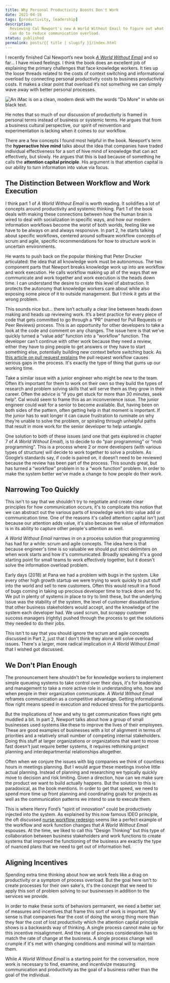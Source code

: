 ```yaml
---
title: Why Personal Productivity Boosts Don't Work
date: 2021-04-18
tags: [productivity, leadership]
description:
  Reviewing Cal Newport's new A World Without Email to figure out what we
  can do to reduce communication overload.
status: published
permalink: posts/{{ title | slugify }}/index.html
---
```


I recently finished Cal Newport’s new book _[A World Without Email](https://www.calnewport.com/books/a-world-without-email/)_ and so far… I have mixed feelings. I think the book does an excellent job of explaining the primary challenges that face knowledge workers. It ties up the loose threads related to the costs of context switching and informational overload by connecting personal productivity costs to business productivity costs. It makes a clear point that overload it’s not something we can simply wave away with better personal processes.

![An iMac is on a clean, modern desk with the words "Do More" in white on black text.](https://images.unsplash.com/photo-1483058712412-4245e9b90334?ixid=MnwxMjA3fDB8MHxwaG90by1wYWdlfHx8fGVufDB8fHx8&ixlib=rb-1.2.1&auto=format&fit=crop&w=1650&q=80 "Do More by https://unsplash.com/@carlheyerdahl")

He notes that so much of our discussion of productivity is framed in personal terms instead of business or systemic terms. He argues that from a business cultural perspective, our spirit of reinvention and experimentation is lacking when it comes to our workflow.

There are a few concepts I found most helpful in the book. Newport's term the **hyperactive hive mind** talks about the idea that companies have traded individual effectiveness for a sort of hive mind of knowledge that can act effectively, but slowly. He argues that this is bad because of something he calls the **attention capital principle**. His argument is that attention capital is our ability to turn information into value via focus.

## The Distinction Between Workflow and Work Execution

I think part 1 of _A World Without Email_ is worth reading. It solidifies a lot of concepts around productivity and systemic thinking. Part 1 of the book deals with making these connections between how the human brain is wired to deal with socialization in specific ways, and how our modern information workflows become the worst of both worlds, feeling like we have to be always on and always responsive. In part 2, he starts talking about specific workflows, centered around software workflow concepts of scrum and agile, specific recommendations for how to structure work in uncertain environments.

He wants to push back on the popular thinking that Peter Drucker articulated: the idea that all knowledge work must be autonomous. The two component parts that Newport breaks knowledge work up into are workflow and work execution. He calls workflow making up all of the ways that we communicate and work together and work execution is the heads down time. I can understand the desire to create this level of abstraction. It protects the autonomy that knowledge workers care about while also exposing some piece of it to outside management. But I think it gets at the wrong problem.

This sounds nice but... there isn’t actually a clear line between heads down making and heads up reviewing work. It’s a best practice for every piece of code that gets committed to go through a “PR” (named for Pull Requests or Peer Reviews) process. This is an opportunity for other developers to take a look at the code and comment on any changes. The issue here is that we’ve quickly turned a “value add” function into a “workflow” function. The developer can’t continue with other work because they need a review, either they have to ping people to get answers or they have to start something else, potentially building new context before switching back. As [this article on pull request explains](https://jessitron.com/2021/03/27/those-pesky-pull-request-reviews/) the pull request workflow causes serious gaps in the process. It's exactly the type of thing that gums up our working time.

Take a similar issue with a junior engineer who might be new to the team. Often it’s important for them to work on their own so they build the types of research and problem solving skills that will serve them as they grow in their career. Often the advice is “if you get stuck for more than 30 minutes, seek help”. Cal would seem to frame this as an inconvenience issue. The junior engineer could wait for a senior to become available. But, having been on both sides of the pattern, often getting help in that moment is important. If the junior has to wait longer it can cause frustration to ruminate on why they’re unable to solve the problem, or spiraling through unhelpful paths that result in more work for the senior developer to help untangle.

One solution to both of these issues (and one that gets explored in chapter 7 of _A World Without Email_), is to decide to do “pair programming” or “mob programming”. This is a process where 2 or more developers (with various types of structure) will decide to work together to solve a problem. As Google’s standards say, if code is paired on, it doesn’t need to be reviewed because the review has been part of the process. This sounds great, but has turned a “workflow” problem in to a “work function” problem. In order to make the system better we've made a change to how people do their work.

## Narrowing Too Quickly

This isn't to say that we shouldn't try to negotiate and create clear principles for how communication occurs, it's to complicate this notion that we can abstract out the various parts of knowledge work into value add or communication time. One of the reasons it's called attention capital isn't just because our attention adds value, it's also because the value of information is in its ability to capture other people's attention as well.

_A World Without Email_ narrows in on a process solution that programming has had for a while: scrum and agile concepts. The idea here is that because engineer's time is so valuable we should put strict delimiters on when work starts and how it's communicated. Broadly speaking it's a good starting point for small teams to work effectively together, but it doesn't solve the information overload problem.

Early days (2018) at Pana we had a problem with bugs in the system. Like every other high growth startup we were trying to work quickly to put stuff into the world and sell to new customers. Often this would result in a flood of bugs coming in taking up precious developer time to track down and fix. We put in plenty of systems in place to try to limit these, but the underlying issue was the stability of the system, the level of customer dissatisfaction that other business stakeholders would accept, and the knowledge of the system each developer had. We used scrum, but scrappy customer success managers (rightly) pushed through the process to get the solutions they needed to do their jobs.

This isn't to say that you should ignore the scrum and agile concepts discussed in Part 2, just that I don't think they alone will solve overload issues. There's a larger, more radical implication in _A World Without Email_ that I wished got discussed.

## We Don't Plan Enough

The pronouncement here shouldn't be for knowledge workers to implement simple queueing systems to take control over their days, it's for leadership and management to take a more active role in understanding who, how and when people in their organization communicate. _A World Without Email_ reframes communication as a competitive advantage. Getting informational flow right means speed in execution and reduced stress for the participants.

But the implications of how and why to get communication flows right gets muddled a bit. In part 2, Newport talks about how a group of small businesses used systems like these to improve the lives of their employees. These are good examples of businesses with a lot of alignment in terms of priorities and a relatively small number of competing internal stakeholders. Doing this stuff at larger organizations or organizations that want to move fast doesn't just require better systems, it requires rethinking project planning and interdepartmental relationships altogether.

Often when we conjure the issues with big companies we think of countless hours in meetings planning. But I would argue these meetings involve little actual planning. Instead of planning and researching we typically quickly move to decision and risk limiting. Given a direction, how can we make sure the product we want to build actually happens. But the solution to this is paradoxical, as the book mentions. In order to get that speed, we need to spend more time up front planning and coordinating goals for projects as well as the communication patterns we intend to use to execute them.

This is where Henry Ford’s "spirit of innovation" could be productively injected into the system. As explained by this now famous IDEO principle, the oft discussed [nurse workflow redesign](https://www.fastcompany.com/1139331/ideos-david-kelley-design-thinking?position=18&campaign_date=10312020) seems like a perfect example of the workflow and work function changes that _A World Without Email_ espouses. At the time, we liked to call this "Design Thinking" but this type of collaboration between business stakeholders and work functions to create systems that improved the functioning of the business are exactly the type of nuanced plans that we need to get out of information hell.

## Aligning Incentives

Spending extra time thinking about how we work feels like a drag on productivity or a symptom of process overload. But the goal here isn't to create processes for their own sake's, it's the concept that we need to apply this sort of problem solving to our businesses in addition to the services we provide.

In order to make these sorts of behaviors permanent, we need a better set of measures and incentives that frame this sort of work is important. My sense is that companies fear the cost of doing the wrong thing more than they fear the cost of lost productivity which the attention capital principle shows is a backwards way of thinking. A single process cannot make up for this incentive misalignment. And the rate of process consideration has to match the rate of change at the business. A single process change will crumple if it's met with changing conditions and minimal will to maintain them.

While _A World Without Email_ is a starting point for the conversation, more work is necessary to find, examine, and incentivize measuring communication and productivity as the goal of a business rather than the goal of the individual.
